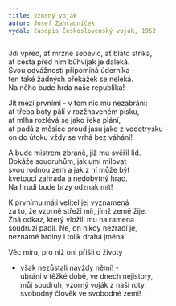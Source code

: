 ```yaml
---
title: Vzorný voják
autor: Josef Zahradníček
vydal: časopis Československý voják, 1952
---
```


Jdi vpřed, ať mrzne sebevíc, ať bláto stříká,  
ať cesta před ním bůhvíjak je daleká.  
Svou odvážností připomíná úderníka -   
ten také žádných překážek se neleká.   
Na něho bude hrda naše republika!

Jít mezi prvními - v tom nic mu nezabrání:  
ať třeba boty pálí v rozžhaveném písku,   
ať mlha rozlévá se jako řeka plání,    
ať padá z měsíce proud jasu jako z vodotrysku -   
on do útoku vždy se vrhá bez váhání!

A bude mistrem zbraně, již mu svěřil lid.   
Dokáže soudruhům, jak umí milovat     
svou rodnou zem a jak z ní může být    
kvetoucí zahrada a nedobytný hrad.    
Na hrudi bude brzy odznak mít!

K prvnímu máji velitel jej vyznamená   
za to, že vzorně střeží mír, jímž země žije.   
Zná odkaz, který vložili mu na ramena    
soudruzi padlí. Ne, on nikdy nezradí je,    
neznámé hrdiny i tolik drahá jména!

Věc míru, pro niž oni přišli o životy     
- však nezůstali navždy němí! -     
ubrání v těžké době, ve dnech nejistory,   
můj soudruh, vzorný voják z naší roty,   
svobodný člověk ve svobodné zemi!